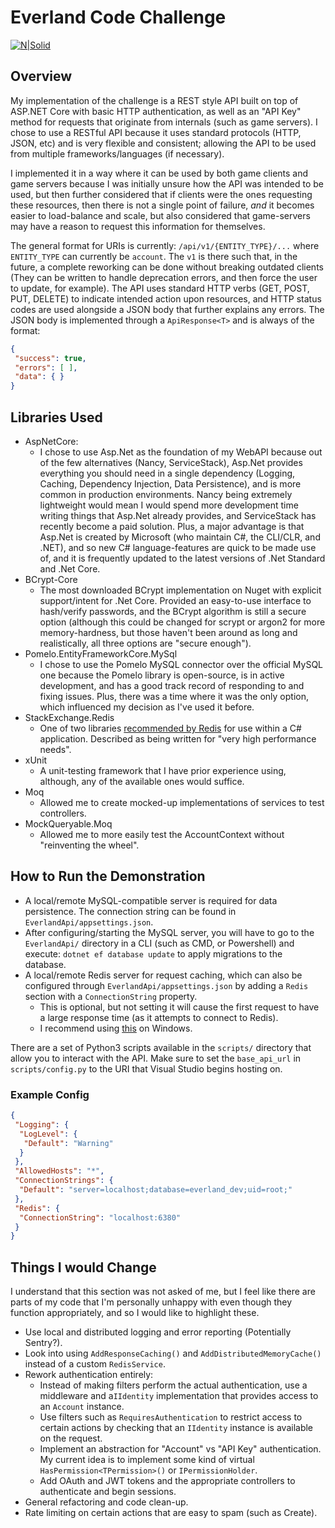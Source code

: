# Everland Code Challenge

[![N|Solid](https://playeverland.com/everlandlogo1x.png)](https://playeverland.com/)

## Overview
My implementation of the challenge is a REST style API built on top of ASP.NET Core with basic HTTP authentication, as well as an "API Key" method for requests that originate from internals (such as game servers). I chose to use a RESTful API because it uses standard protocols (HTTP, JSON, etc) and is very flexible and consistent; allowing the API to be used from multiple frameworks/languages (if necessary).

I implemented it in a way where it can be used by both game clients and game servers because I was initially unsure how the API was intended to be used, but then further considered that if clients were the ones requesting these resources, then there is not a single point of failure, _and_ it becomes easier to load-balance and scale, but also considered that game-servers may have a reason to request this information for themselves.

The general format for URIs is currently:
`/api/v1/{ENTITY_TYPE}/...` where `ENTITY_TYPE` can currently be `account`. The `v1` is there such that, in the future, a complete reworking can be done without breaking outdated clients (They can be written to handle deprecation errors, and then force the user to update, for example). The API uses standard HTTP verbs (GET, POST, PUT, DELETE) to indicate intended action upon resources, and HTTP status codes are used alongside a JSON body that further explains any errors. The JSON body is implemented through a `ApiResponse<T>` and is always of the format:
```json
{
 "success": true,
 "errors": [ ],
 "data": { }
}
```

## Libraries Used
- AspNetCore:
  - I chose to use Asp.Net as the foundation of my WebAPI because out of the few alternatives (Nancy, ServiceStack), Asp.Net provides everything you should need in a single dependency (Logging, Caching, Dependency Injection, Data Persistence), and is more common in production environments. Nancy being extremely lightweight would mean I would spend more development time writing things that Asp.Net already provides, and ServiceStack has recently become a paid solution. Plus, a major advantage is that Asp.Net is created by Microsoft (who maintain C#, the CLI/CLR, and .NET), and so new C# language-features are quick to be made use of, and it is frequently updated to the latest versions of .Net Standard and .Net Core.
- BCrypt-Core
  - The most downloaded BCrypt implementation on Nuget with explicit support/intent for .Net Core. Provided an easy-to-use interface to hash/verify passwords, and the BCrypt algorithm is still a secure option (although this could be changed for scrypt or argon2 for more memory-hardness, but those haven't been around as long and realistically, all three options are "secure enough").
- Pomelo.EntityFrameworkCore.MySql
  - I chose to use the Pomelo MySQL connector over the official MySQL one because the Pomelo library is open-source, is in active development, and has a good track record of responding to and fixing issues. Plus, there was a time where it was the only option, which influenced my decision as I've used it before.
- StackExchange.Redis
  - One of two libraries [recommended by Redis](https://redis.io/clients) for use within a C# application. Described as being written for "very high performance needs".
- xUnit
  - A unit-testing framework that I have prior experience using, although, any of the available ones would suffice.
- Moq
  - Allowed me to create mocked-up implementations of services to test controllers.
- MockQueryable.Moq
  - Allowed me to more easily test the AccountContext without "reinventing the wheel".

## How to Run the Demonstration
- A local/remote MySQL-compatible server is required for data persistence. The connection string can be found in `EverlandApi/appsettings.json`.
- After configuring/starting the MySQL server, you will have to go to the `EverlandApi/` directory in a CLI (such as CMD, or Powershell) and execute: `dotnet ef database update` to apply migrations to the database.
- A local/remote Redis server for request caching, which can also be configured through `EverlandApi/appsettings.json` by adding a `Redis` section with a `ConnectionString` property.
  - This is optional, but not setting it will cause the first request to have a large response time (as it attempts to connect to Redis).
  - I recommend using [this](https://github.com/MicrosoftArchive/redis/releases/tag/win-3.0.504) on Windows.

There are a set of Python3 scripts available in the `scripts/` directory that allow you to interact with the API. Make sure to set the `base_api_url` in `scripts/config.py` to the URI that Visual Studio begins hosting on.

### Example Config
```json
{
 "Logging": {
  "LogLevel": {
   "Default": "Warning"
  }
 },
 "AllowedHosts": "*",
 "ConnectionStrings": {
  "Default": "server=localhost;database=everland_dev;uid=root;"
 },
 "Redis": {
  "ConnectionString": "localhost:6380"
 }
}
```

## Things I would Change
I understand that this section was not asked of me, but I feel like there are parts of my code that I'm personally unhappy with even though they function appropriately, and so I would like to highlight these.

- Use local and distributed logging and error reporting (Potentially Sentry?).
- Look into using `AddResponseCaching()` and `AddDistributedMemoryCache()` instead of a custom `RedisService`.
- Rework authentication entirely:
    - Instead of making filters perform the actual authentication, use a middleware and a`IIdentity` implementation that provides access to an `Account` instance.
    - Use filters such as `RequiresAuthentication` to restrict access to certain actions by checking that an `IIdentity` instance is available on the request.
    - Implement an abstraction for "Account" vs "API Key" authentication. My current idea is to implement some kind of virtual `HasPermission<TPermission>()` or `IPermissionHolder`.
    - Add OAuth and JWT tokens and the appropriate controllers to authenticate and begin sessions.
- General refactoring and code clean-up.
- Rate limiting on certain actions that are easy to spam (such as Create).
